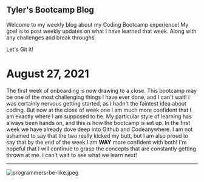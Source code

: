 ## Tyler's Bootcamp Blog

Welcome to my weekly blog about my Coding Bootcamp experience!
My goal is to post weekly updates on what I have learned that week. Along with any challenges and break throughs.

Let's Git it!

# August 27, 2021
The first week of onboarding is now drawing to a close. This bootcamp may be one of the most challenging things I have ever done, and I can't wait! I was certainly nervous getting started, as I hadn't the faintest idea about coding. But now at the close of week one I am much more confident that I am exactly where I am supposed to be. My particular style of learning has always been hands on, and this is how the bootcamp is set up. In the first week we have already dove deep into Github and Codeanywhere. I am not ashamed to say that the two really kicked my butt, but I am also proud to say that by the end of the week I am **WAY** more confident with both!  I'm hopeful that I will continue to grasp the concepts that are constantly getting thrown at me. I can't wait to see what we learn next!
<hr/>

![programmers-be-like.jpeg](https://i.pinimg.com/originals/5b/5b/b9/5b5bb9e3baf8769d686b0f4143156c78.png)

